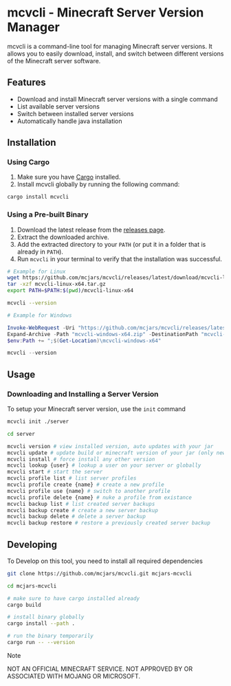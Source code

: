 # mcvcli - Minecraft Server Version Manager

mcvcli is a command-line tool for managing Minecraft server versions. It allows you to easily download, install, and switch between different versions of the Minecraft server software.

## Features

- Download and install Minecraft server versions with a single command
- List available server versions
- Switch between installed server versions
- Automatically handle java installation

## Installation

### Using Cargo

1. Make sure you have [Cargo](https://doc.rust-lang.org/cargo/getting-started/installation.html) installed.
2. Install mcvcli globally by running the following command:

```bash
cargo install mcvcli
```

### Using a Pre-built Binary

1. Download the latest release from the [releases page](https://github.com/mcjars/mcvcli/releases).
2. Extract the downloaded archive.
3. Add the extracted directory to your `PATH` (or put it in a folder that is already in `PATH`).
4. Run `mcvcli` in your terminal to verify that the installation was successful.

```bash
# Example for Linux
wget https://github.com/mcjars/mcvcli/releases/latest/download/mcvcli-linux-x64.tar.gz
tar -xzf mcvcli-linux-x64.tar.gz
export PATH=$PATH:$(pwd)/mcvcli-linux-x64

mcvcli --version
```

```powershell
# Example for Windows

Invoke-WebRequest -Uri "https://github.com/mcjars/mcvcli/releases/latest/download/mcvcli-windows-x64.zip" -OutFile "mcvcli-windows-x64.zip"
Expand-Archive -Path "mcvcli-windows-x64.zip" -DestinationPath "mcvcli-windows-x64"
$env:Path += ";$(Get-Location)\mcvcli-windows-x64"

mcvcli --version
```

## Usage

### Downloading and Installing a Server Version

To setup your Minecraft server version, use the `init` command

```bash
mcvcli init ./server

cd server

mcvcli version # view installed version, auto updates with your jar
mcvcli update # update build or minecraft version of your jar (only newer)
mcvcli install # force install any other version
mcvcli lookup {user} # lookup a user on your server or globally
mcvcli start # start the server
mcvcli profile list # list server profiles
mcvcli profile create {name} # create a new profile
mcvcli profile use {name} # switch to another profile
mcvcli profile delete {name} # nuke a profile from existance
mcvcli backup list # list created server backups
mcvcli backup create # create a new server backup
mcvcli backup delete # delete a server backup
mcvcli backup restore # restore a previously created server backup
```

## Developing

To Develop on this tool, you need to install all required dependencies

```bash
git clone https://github.com/mcjars/mcvcli.git mcjars-mcvcli

cd mcjars-mcvcli

# make sure to have cargo installed already
cargo build

# install binary globally
cargo install --path .

# run the binary temporarily
cargo run -- --version
```

> [!NOTE]
> NOT AN OFFICIAL MINECRAFT SERVICE. NOT APPROVED BY OR ASSOCIATED WITH MOJANG OR MICROSOFT.
